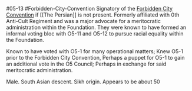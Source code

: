 #05-13 #Forbidden-City-Convention 
Signatory of the [Forbidden City Convention](https://scp-wiki.wikidot.com/wrong-proposal) if [[The Persian]] is not present. Formerly affiliated with 0th Anti-Cult Regiment and was a major advocate for a meritocratic administration within the Foundation. They were known to have formed an informal voting bloc with O5-11 and O5-12 to pursue racial equality within the Foundation.

Known to have voted with O5-1 for many operational matters; Knew O5-1 prior to the Forbidden City Convention, Perhaps a puppet for O5-1 to gain an additional vote in the O5 Council; Perhaps in exchange for said meritocratic administration.

Male. South Asian descent. Sikh origin. Appears to be about 50